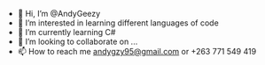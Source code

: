 - 👋 Hi, I’m @AndyGeezy
- 👀 I’m interested in learning different languages of code
- 🌱 I’m currently learning C#
- 💞️ I’m looking to collaborate on ...
- 📫 How to reach me andygzy95@gmail.com or +263 771 549 419

<!---
AndyGeezy/AndyGeezy is a ✨ special ✨ repository because its `README.md` (this file) appears on your GitHub profile.
You can click the Preview link to take a look at your changes.
--->
